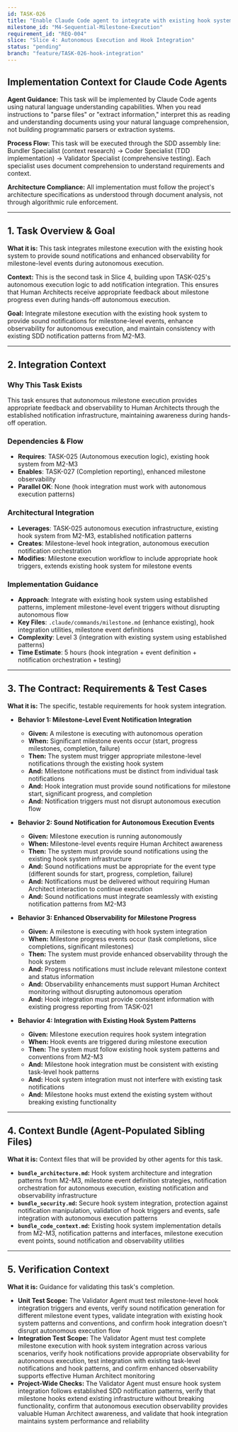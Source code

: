 ```yaml
---
id: TASK-026
title: "Enable Claude Code agent to integrate with existing hook system for milestone-level notifications"
milestone_id: "M4-Sequential-Milestone-Execution"
requirement_id: "REQ-004"
slice: "Slice 4: Autonomous Execution and Hook Integration"
status: "pending"
branch: "feature/TASK-026-hook-integration"
---
```


## Implementation Context for Claude Code Agents

**Agent Guidance:** This task will be implemented by Claude Code agents using natural language understanding capabilities. When you read instructions to "parse files" or "extract information," interpret this as reading and understanding documents using your natural language comprehension, not building programmatic parsers or extraction systems.

**Process Flow:** This task will be executed through the SDD assembly line: Bundler Specialist (context research) → Coder Specialist (TDD implementation) → Validator Specialist (comprehensive testing). Each specialist uses document comprehension to understand requirements and context.

**Architecture Compliance:** All implementation must follow the project's architecture specifications as understood through document analysis, not through algorithmic rule enforcement.

---

## 1. Task Overview & Goal

**What it is:** This task integrates milestone execution with the existing hook system to provide sound notifications and enhanced observability for milestone-level events during autonomous execution.

**Context:** This is the second task in Slice 4, building upon TASK-025's autonomous execution logic to add notification integration. This ensures that Human Architects receive appropriate feedback about milestone progress even during hands-off autonomous execution.

**Goal:** Integrate milestone execution with the existing hook system to provide sound notifications for milestone-level events, enhance observability for autonomous execution, and maintain consistency with existing SDD notification patterns from M2-M3.

---

## 2. Integration Context

### Why This Task Exists
This task ensures that autonomous milestone execution provides appropriate feedback and observability to Human Architects through the established notification infrastructure, maintaining awareness during hands-off operation.

### Dependencies & Flow
- **Requires**: TASK-025 (Autonomous execution logic), existing hook system from M2-M3
- **Enables**: TASK-027 (Completion reporting), enhanced milestone observability
- **Parallel OK**: None (hook integration must work with autonomous execution patterns)

### Architectural Integration
- **Leverages**: TASK-025 autonomous execution infrastructure, existing hook system from M2-M3, established notification patterns
- **Creates**: Milestone-level hook integration, autonomous execution notification orchestration
- **Modifies**: Milestone execution workflow to include appropriate hook triggers, extends existing hook system for milestone events

### Implementation Guidance
- **Approach**: Integrate with existing hook system using established patterns, implement milestone-level event triggers without disrupting autonomous flow
- **Key Files**: `.claude/commands/milestone.md` (enhance existing), hook integration utilities, milestone event definitions
- **Complexity**: Level 3 (integration with existing system using established patterns)
- **Time Estimate**: 5 hours (hook integration + event definition + notification orchestration + testing)

---

## 3. The Contract: Requirements & Test Cases

**What it is:** The specific, testable requirements for hook system integration.

* **Behavior 1: Milestone-Level Event Notification Integration**
  * **Given:** A milestone is executing with autonomous operation
  * **When:** Significant milestone events occur (start, progress milestones, completion, failure)
  * **Then:** The system must trigger appropriate milestone-level notifications through the existing hook system
  * **And:** Milestone notifications must be distinct from individual task notifications
  * **And:** Hook integration must provide sound notifications for milestone start, significant progress, and completion
  * **And:** Notification triggers must not disrupt autonomous execution flow

* **Behavior 2: Sound Notification for Autonomous Execution Events**
  * **Given:** Milestone execution is running autonomously
  * **When:** Milestone-level events require Human Architect awareness
  * **Then:** The system must provide sound notifications using the existing hook system infrastructure
  * **And:** Sound notifications must be appropriate for the event type (different sounds for start, progress, completion, failure)
  * **And:** Notifications must be delivered without requiring Human Architect interaction to continue execution
  * **And:** Sound notifications must integrate seamlessly with existing notification patterns from M2-M3

* **Behavior 3: Enhanced Observability for Milestone Progress**
  * **Given:** A milestone is executing with hook system integration
  * **When:** Milestone progress events occur (task completions, slice completions, significant milestones)
  * **Then:** The system must provide enhanced observability through the hook system
  * **And:** Progress notifications must include relevant milestone context and status information
  * **And:** Observability enhancements must support Human Architect monitoring without disrupting autonomous operation
  * **And:** Hook integration must provide consistent information with existing progress reporting from TASK-021

* **Behavior 4: Integration with Existing Hook System Patterns**
  * **Given:** Milestone execution requires hook system integration
  * **When:** Hook events are triggered during milestone execution
  * **Then:** The system must follow existing hook system patterns and conventions from M2-M3
  * **And:** Milestone hook integration must be consistent with existing task-level hook patterns
  * **And:** Hook system integration must not interfere with existing task notifications
  * **And:** Milestone hooks must extend the existing system without breaking existing functionality

---

## 4. Context Bundle (Agent-Populated Sibling Files)

**What it is:** Context files that will be provided by other agents for this task.

* **`bundle_architecture.md`:** Hook system architecture and integration patterns from M2-M3, milestone event definition strategies, notification orchestration for autonomous execution, existing notification and observability infrastructure
* **`bundle_security.md`:** Secure hook system integration, protection against notification manipulation, validation of hook triggers and events, safe integration with autonomous execution patterns
* **`bundle_code_context.md`:** Existing hook system implementation details from M2-M3, notification patterns and interfaces, milestone execution event points, sound notification and observability utilities

---

## 5. Verification Context

**What it is:** Guidance for validating this task's completion.

* **Unit Test Scope:** The Validator Agent must test milestone-level hook integration triggers and events, verify sound notification generation for different milestone event types, validate integration with existing hook system patterns and conventions, and confirm hook integration doesn't disrupt autonomous execution flow
* **Integration Test Scope:** The Validator Agent must test complete milestone execution with hook system integration across various scenarios, verify hook notifications provide appropriate observability for autonomous execution, test integration with existing task-level notifications and hook patterns, and confirm enhanced observability supports effective Human Architect monitoring
* **Project-Wide Checks:** The Validator Agent must ensure hook system integration follows established SDD notification patterns, verify that milestone hooks extend existing infrastructure without breaking functionality, confirm that autonomous execution observability provides valuable Human Architect awareness, and validate that hook integration maintains system performance and reliability